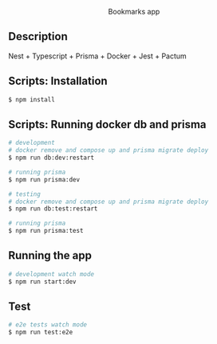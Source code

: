<p align="center">
Bookmarks app
</p>

## Description

Nest + Typescript + Prisma + Docker + Jest + Pactum

## Scripts: Installation

```bash
$ npm install

```

## Scripts: Running docker db and prisma

```bash
# development
# docker remove and compose up and prisma migrate deploy
$ npm run db:dev:restart

# running prisma
$ npm run prisma:dev

# testing
# docker remove and compose up and prisma migrate deploy
$ npm run db:test:restart

# running prisma
$ npm run prisma:test

```

## Running the app

```bash
# development watch mode
$ npm run start:dev

```

## Test

```bash
# e2e tests watch mode
$ npm run test:e2e

```

